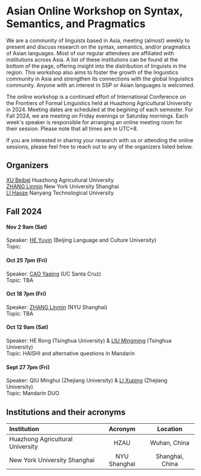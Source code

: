 # Asian Online Workshop on Syntax, Semantics, and Pragmatics

We are a community of linguists based in Asia, meeting (almost) weekly to present and discuss research on the syntax, semantics, and/or pragmatics of Asian languages. Most of our regular attendees are affiliated with institutions across Asia. A list of these institutions can be found at the bottom of the page, offering insight into the distribution of linguists in the region. This workshop also aims to foster the growth of the linguistics community in Asia and strengthen its connections with the global linguistics community. Anyone with an interest in SSP or Asian languages is welcomed.  

The online workshop is a continued effort of International Conference on the Frontiers of Formal Linguistics held at Huazhong Agricultural University in 2024. Meeting dates are scheduled at the begining of each semester. For Fall 2024, we are meeting on Friday evenings or Saturday mornings. Each week's speaker is responsible for arranging an online meeting room for their session. Please note that all times are in UTC+8.  

If you are interested in sharing your research with us or attending the online sessions, please feel free to reach out to any of the organizers listed below. 

## Organizers 
[XU Beibei](http://www.billyxu83.com/) Huazhong Agricultural University <br>
[ZHANG Linmin](https://sites.google.com/site/zhanglinmin/) New York University Shanghai <br>
[LI Haoze](https://haozeli-ling.github.io/haozeli/) Nanyang Technological University  


## Fall 2024

#### Nov 2 9am (Sat)
Speaker: [HE Yuyin](https://yuyinhe.wordpress.com/) (Beijing Language and Culture University) <br>
Topic:  <br>

#### Oct 25 7pm (Fri)
Speaker: [CAO Yaqing](https://ycao.sites.ucsc.edu/) (UC Santa Cruz) <br>
Topic: TBA

#### Oct 18 7pm (Fri)
Speaker: [ZHANG Linmin](https://sites.google.com/site/zhanglinmin/) (NYU Shanghai) <br>
Topic: TBA 

#### Oct 12 9am (Sat) 
Speaker: HE Rong (Tsinghua University) & [LIU Mingming](https://markliu02.github.io/) (Tsinghua University) <br>
Topic: HAISHI and alternative questions in Mandarin

#### Sept 27 7pm (Fri) 
Speaker: QIU Minghui (Zhejiang University) & [LI Xuping](https://person.zju.edu.cn/xp#0) (Zhejiang University) <br>
Topic: Mandarin DUO

## Institutions and their acronyms 

| Institution      | Acronym | Location     |
| :---        |    :----:   |    :---:      |
|   Huazhong Agricultural University    | HZAU       | Wuhan, China   |
|  New York University Shanghai   | NYU Shanghai        | Shanghai, China      |
